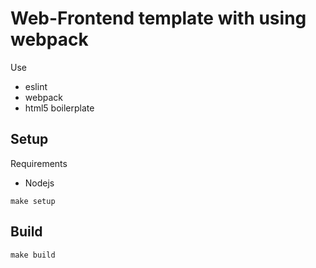 # Web-Frontend template with using webpack

Use

- eslint
- webpack
- html5 boilerplate

## Setup

Requirements

- Nodejs

```
make setup
```

## Build

```
make build
```
